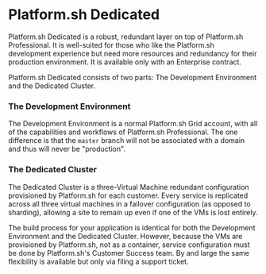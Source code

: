 # Platform.sh Dedicated

Platform.sh Dedicated is a robust, redundant layer on top of Platform.sh Professional.  It is well-suited for those who like the Platform.sh development experience but need more resources and redundancy for their production environment.  It is available only with an Enterprise contract.

Platform.sh Dedicated consists of two parts: The Development Environment and the Dedicated Cluster.

### The Development Environment

The Development Environment is a normal Platform.sh Grid account, with all of the capabilities and workflows of Platform.sh Professional.  The one difference is that the `master` branch will not be associated with a domain and thus will never be "production".

### The Dedicated Cluster

The Dedicated Cluster is a three-Virtual Machine redundant configuration provisioned by Platform.sh for each customer.  Every service is replicated across all three virtual machines in a failover configuration (as opposed to sharding), allowing a site to remain up even if one of the VMs is lost entirely.

The build process for your application is identical for both the Development Environment and the Dedicated Cluster.  However, because the VMs are provisioned by Platform.sh, not as a container, service configuration must be done by Platform.sh's Customer Success team.  By and large the same flexibility is available but only via filing a support ticket.
